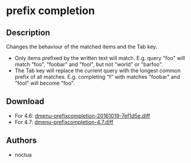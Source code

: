 
prefix completion
=================

Description
-----------

Changes the behaviour of the matched items and the Tab key.

- Only items prefixed by the written text will match. E.g. query "foo" will match "foo", "foobar" and "fool", but not "world" or "barfoo".
- The Tab key will replace the current query with the longest common prefix of all matches. E.g. completing "f" with matches "foobar" and "fool" will become "foo".

Download
--------

* For 4.6: [dmenu-prefixcompletion-20161019-7ef1d5e.diff](dmenu-prefixcompletion-20161019-7ef1d5e.diff)
* For 4.7: [dmenu-prefixcompletion-4.7.diff](dmenu-prefixcompletion-4.7.diff)

Authors
-------

* noctua


